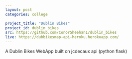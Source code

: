 ```yaml
---
layout: post
categories: college

project_title: "Dublin Bikes"
project_id: dublin_bikes
src: https://github.com/ConorSheehan1/dublin_bikes
live: https://dubbikesmap-api-heroku.herokuapp.com/
---
```


A Dublin Bikes WebApp built on jcdecaux api (python flask)
